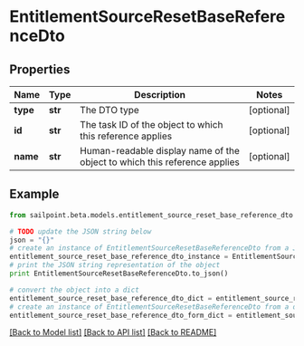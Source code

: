 # EntitlementSourceResetBaseReferenceDto


## Properties

Name | Type | Description | Notes
------------ | ------------- | ------------- | -------------
**type** | **str** | The DTO type | [optional] 
**id** | **str** | The task ID of the object to which this reference applies | [optional] 
**name** | **str** | Human-readable display name of the object to which this reference applies | [optional] 

## Example

```python
from sailpoint.beta.models.entitlement_source_reset_base_reference_dto import EntitlementSourceResetBaseReferenceDto

# TODO update the JSON string below
json = "{}"
# create an instance of EntitlementSourceResetBaseReferenceDto from a JSON string
entitlement_source_reset_base_reference_dto_instance = EntitlementSourceResetBaseReferenceDto.from_json(json)
# print the JSON string representation of the object
print EntitlementSourceResetBaseReferenceDto.to_json()

# convert the object into a dict
entitlement_source_reset_base_reference_dto_dict = entitlement_source_reset_base_reference_dto_instance.to_dict()
# create an instance of EntitlementSourceResetBaseReferenceDto from a dict
entitlement_source_reset_base_reference_dto_form_dict = entitlement_source_reset_base_reference_dto.from_dict(entitlement_source_reset_base_reference_dto_dict)
```
[[Back to Model list]](../README.md#documentation-for-models) [[Back to API list]](../README.md#documentation-for-api-endpoints) [[Back to README]](../README.md)


